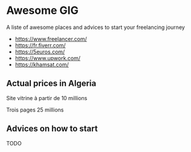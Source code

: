 # Awesome GIG

A liste of awesome places and advices to start your freelancing journey

- https://www.freelancer.com/
- https://fr.fiverr.com/
- https://5euros.com/
- https://www.upwork.com/
- https://khamsat.com/

## Actual prices in Algeria

Site vitrine à partir de 10 millions

Trois pages 25 millions

## Advices on how to start

TODO
